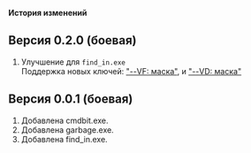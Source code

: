 
**История изменений**  

**Версия 0.2.0 (боевая)**  
-------------------------

1) Улучшение для `find_in.exe`  
Поддержка новых ключей: ["--VF: маска"][0], и ["--VD: маска"][1]  

[0]: 002-find_in.md/#Пример-2 "игнорирует файл, если он не подходит под маску"  
[1]: 002-find_in.md/#Пример-2 "игнорирует каталог, если он не подходит под маску"  

**Версия 0.0.1 (боевая)**  
-------------------------

1) Добавлена cmdbit.exe.  
2) Добавлена garbage.exe.  
3) Добавлена find_in.exe.  




